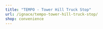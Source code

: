```yaml
---
title: "TEMPO - Tower Hill Truck Stop"
url: /ignace/tempo-tower-hill-truck-stop/
shop: convenience
---
```

